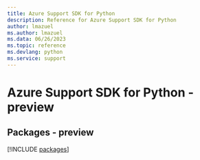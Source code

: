 ```yaml
---
title: Azure Support SDK for Python
description: Reference for Azure Support SDK for Python
author: lmazuel
ms.author: lmazuel
ms.data: 06/26/2023
ms.topic: reference
ms.devlang: python
ms.service: support
---
```

# Azure Support SDK for Python - preview
## Packages - preview
[!INCLUDE [packages](support-index.md)]